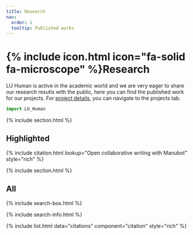 ```yaml
---
title: Research
nav:
  order: 1
  tooltip: Published works
---
```


# {% include icon.html icon="fa-solid fa-microscope" %}Research

LU Human is active in the academic world and we are very eager to share our research resutls with the public, here you can find the published work for our projects. For [project details](https://leidenhuman.github.io/projects/), you can navigate to the projects tab.

```python 
import LU_Human
```
{% include section.html %}

## Highlighted

{% include citation.html lookup="Open collaborative writing with Manubot" style="rich" %}

{% include section.html %}

## All

{% include search-box.html %}

{% include search-info.html %}

{% include list.html data="citations" component="citation" style="rich" %}
